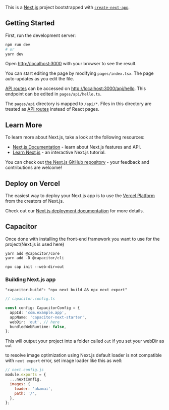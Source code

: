 This is a [Next.js](https://nextjs.org/) project bootstrapped with [`create-next-app`](https://github.com/vercel/next.js/tree/canary/packages/create-next-app).

## Getting Started

First, run the development server:

```bash
npm run dev
# or
yarn dev
```

Open [http://localhost:3000](http://localhost:3000) with your browser to see the result.

You can start editing the page by modifying `pages/index.tsx`. The page auto-updates as you edit the file.

[API routes](https://nextjs.org/docs/api-routes/introduction) can be accessed on [http://localhost:3000/api/hello](http://localhost:3000/api/hello). This endpoint can be edited in `pages/api/hello.ts`.

The `pages/api` directory is mapped to `/api/*`. Files in this directory are treated as [API routes](https://nextjs.org/docs/api-routes/introduction) instead of React pages.

## Learn More

To learn more about Next.js, take a look at the following resources:

- [Next.js Documentation](https://nextjs.org/docs) - learn about Next.js features and API.
- [Learn Next.js](https://nextjs.org/learn) - an interactive Next.js tutorial.

You can check out [the Next.js GitHub repository](https://github.com/vercel/next.js/) - your feedback and contributions are welcome!

## Deploy on Vercel

The easiest way to deploy your Next.js app is to use the [Vercel Platform](https://vercel.com/new?utm_medium=default-template&filter=next.js&utm_source=create-next-app&utm_campaign=create-next-app-readme) from the creators of Next.js.

Check out our [Next.js deployment documentation](https://nextjs.org/docs/deployment) for more details.

## Capacitor

Once done with installing the front-end framework you want to use for the project(Next.js is used here)

```
yarn add @capacitor/core
yarn add -D @capacitor/cli

npx cap init --web-dir=out
```

### Building Next.js app

`"capacitor-build": "npx next build && npx next export"`

```ts
// capacitor.config.ts

const config: CapacitorConfig = {
  appId: 'com.example.app',
  appName: 'capacitor-next-starter',
  webDir: 'out', // here
  bundledWebRuntime: false,
};
```

This will output your project into a folder called `out` if you set your webDir as `out`

to resolve image optimization using Next.js default loader is not compatible with `next export` error, set image loader like this as well:

```js
// next.config.js
module.exports = {
  ...nextConfig,
  images: {
    loader: 'akamai',
    path: '/',
  },
};
```
